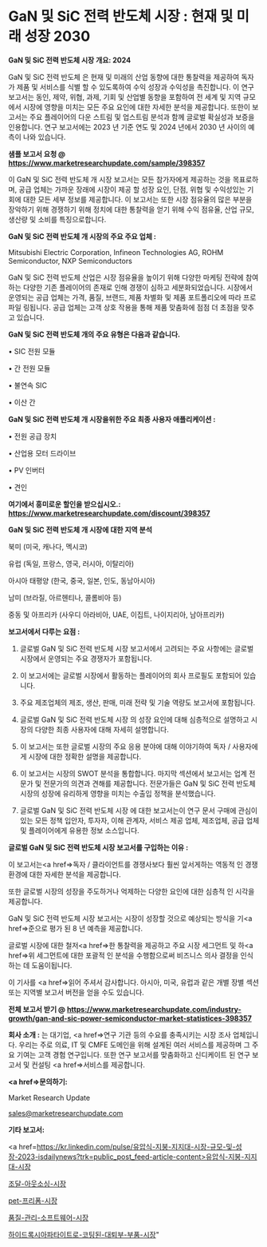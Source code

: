 # GaN 및 SiC 전력 반도체 시장 : 현재 및 미래 성장 2030

<strong>GaN 및 SiC 전력 반도체 시장 개요: 2024</strong>

GaN 및 SiC 전력 반도체 은 현재 및 미래의 산업 동향에 대한 통찰력을 제공하여 독자가 제품 및 서비스를 식별 할 수 있도록하여 수익 성장과 수익성을 촉진합니다. 이 연구 보고서는 동인, 제약, 위협, 과제, 기회 및 산업별 동향을 포함하여 전 세계 및 지역 규모에서 시장에 영향을 미치는 모든 주요 요인에 대한 자세한 분석을 제공합니다. 또한이 보고서는 주요 플레이어의 다운 스트림 및 업스트림 분석과 함께 글로벌 확실성과 보증을 인용합니다. 연구 보고서에는 2023 년 기준 연도 및 2024 년에서 2030 년 사이의 예측이 나와 있습니다.



<strong>샘플 보고서 요청 @ <a href=https://www.marketresearchupdate.com/sample/398357>https://www.marketresearchupdate.com/sample/398357</a></strong>

이 GaN 및 SiC 전력 반도체 개 시장 보고서는 모든 참가자에게 제공하는 것을 목표로하며, 공급 업체는 가까운 장래에 시장이 제공 할 성장 요인, 단점, 위협 및 수익성있는 기회에 대한 모든 세부 정보를 제공합니다. 이 보고서는 또한 시장 점유율의 많은 부분을 장악하기 위해 경쟁하기 위해 정치에 대한 통찰력을 얻기 위해 수익 점유율, 산업 규모, 생산량 및 소비를 특징으로합니다.



<strong>GaN 및 SiC 전력 반도체 개 시장의 주요 주요 업체 :</strong>

Mitsubishi Electric Corporation, Infineon Technologies AG, ROHM Semiconductor, NXP Semiconductors

GaN 및 SiC 전력 반도체 산업은 시장 점유율을 높이기 위해 다양한 마케팅 전략에 참여하는 다양한 기존 플레이어의 존재로 인해 경쟁이 심하고 세분화되었습니다. 시장에서 운영되는 공급 업체는 가격, 품질, 브랜드, 제품 차별화 및 제품 포트폴리오에 따라 프로파일 링됩니다. 공급 업체는 고객 상호 작용을 통해 제품 맞춤화에 점점 더 초점을 맞추고 있습니다.



<strong>GaN 및 SiC 전력 반도체 개의 주요 유형은 다음과 같습니다.</strong>

• SIC 전원 모듈

• 간 전원 모듈

• 불연속 SIC

• 이산 간



<strong>GaN 및 SiC 전력 반도체 개 시장을위한 주요 최종 사용자 애플리케이션 :</strong>

• 전원 공급 장치

• 산업용 모터 드라이브

• PV 인버터

• 견인



<strong>여기에서 흥미로운 할인을 받으십시오.: <a href=https://www.marketresearchupdate.com/discount/398357>https://www.marketresearchupdate.com/discount/398357</a></strong>



<strong>GaN 및 SiC 전력 반도체 개 시장에 대한 지역 분석</strong>

북미 (미국, 캐나다, 멕시코)

유럽 (독일, 프랑스, 영국, 러시아, 이탈리아)

아시아 태평양 (한국, 중국, 일본, 인도, 동남아시아)

남미 (브라질, 아르헨티나, 콜롬비아 등)

중동 및 아프리카 (사우디 아라비아, UAE, 이집트, 나이지리아, 남아프리카)



<strong>보고서에서 다루는 요점 :</strong>

1. 글로벌 GaN 및 SiC 전력 반도체 시장 보고서에서 고려되는 주요 사항에는 글로벌 시장에서 운영되는 주요 경쟁자가 포함됩니다.

2. 이 보고서에는 글로벌 시장에서 활동하는 플레이어의 회사 프로필도 포함되어 있습니다.

3. 주요 제조업체의 제조, 생산, 판매, 미래 전략 및 기술 역량도 보고서에 포함됩니다.

4. 글로벌 GaN 및 SiC 전력 반도체 시장 의 성장 요인에 대해 심층적으로 설명하고 시장의 다양한 최종 사용자에 대해 자세히 설명합니다.

5. 이 보고서는 또한 글로벌 시장의 주요 응용 분야에 대해 이야기하여 독자 / 사용자에게 시장에 대한 정확한 설명을 제공합니다.

6. 이 보고서는 시장의 SWOT 분석을 통합합니다. 마지막 섹션에서 보고서는 업계 전문가 및 전문가의 의견과 견해를 제공합니다. 전문가들은 GaN 및 SiC 전력 반도체 시장의 성장에 유리하게 영향을 미치는 수출입 정책을 분석했습니다.

7. 글로벌 GaN 및 SiC 전력 반도체 시장 에 대한 보고서는이 연구 문서 구매에 관심이있는 모든 정책 입안자, 투자자, 이해 관계자, 서비스 제공 업체, 제조업체, 공급 업체 및 플레이어에게 유용한 정보 소스입니다.



<strong>글로벌 GaN 및 SiC 전력 반도체 시장 보고서를 구입하는 이유 :</strong>

이 보고서는<a href=>독자 / 클</a>라이언트를 경쟁사보다 훨씬 앞서게하는 역동적 인 경쟁 환경에 대한 자세한 분석을 제공합니다.

또한 글로벌 시장의 성장을 주도하거나 억제하는 다양한 요인에 대한 심층적 인 시각을 제공합니다.

GaN 및 SiC 전력 반도체 시장 보고서는 시장이 성장할 것으로 예상되는 방식을 기<a href=>준으로</a> 평가 된 8 년 예측을 제공합니다.

글로벌 시장에 대한 철저<a href=>한 통찰력</a>을 제공하고 주요 시장 세그먼트 및 하<a href=>위 세그</a>먼트에 대한 포괄적 인 분석을 수행함으로써 비즈니스 의사 결정을 인식하는 데 도움이됩니다.

이 기사를 <a href=>읽어 주</a>셔서 감사합니다. 아시아, 미국, 유럽과 같은 개별 장별 섹션 또는 지역별 보고서 버전을 얻을 수도 있습니다.



<strong>전체 보고서 받기 @ <a href=https://www.marketresearchupdate.com/industry-growth/gan-and-sic-power-semiconductor-market-statistices-398357>https://www.marketresearchupdate.com/industry-growth/gan-and-sic-power-semiconductor-market-statistices-398357</a></strong>



<strong>회사 소개 :</strong>
는 대기업, <a href=>연구 기</a>관 등의 수요를 충족시키는 시장 조사 업체입니다. 우리는 주로 의료, IT 및 CMFE 도메인을 위해 설계된 여러 서비스를 제공하며 그 주요 기여는 고객 경험 연구입니다. 또한 연구 보고서를 맞춤화하고 신디케이트 된 연구 보고서 및 컨설팅 <a href=>서비</a>스를 제공합니다.



<strong><a href=>문의하기:</a></strong>

Market Research Update

sales@marketresearchupdate.com



<strong>기타 보고서:</strong>

<a href=https://kr.linkedin.com/pulse/유압식-지붕-지지대-시장-규모-및-성장-2023-isdailynews?trk=public_post_feed-article-content>유압식-지붕-지지대-시장</a>

<a href=https://www.linkedin.com/pulse/조달-아웃소싱-시장-현재-및-미래-성장-2029-survey-savvy-insights-360-analysis/>조달-아웃소싱-시장</a>

<a href=https://www.linkedin.com/pulse/pet-프리폼-시장-세분화-연구-및-목표-고객2029년-analytics-alchemy-360-analysis-idtyf/>pet-프리폼-시장</a>

<a href=https://www.linkedin.com/pulse/품질-관리-소프트웨어-시장-진입-전략-및-위험-평가2029년-survey-spotlight-pro-24-analysis-2kt7f/>품질-관리-소프트웨어-시장</a>

<a href=https://www.linkedin.com/pulse/하이드록시아파타이트로-코팅된-대퇴부-부품-시장-규모-및-성장-2023-zhr2c/>하이드록시아파타이트로-코팅된-대퇴부-부품-시장</a>"
